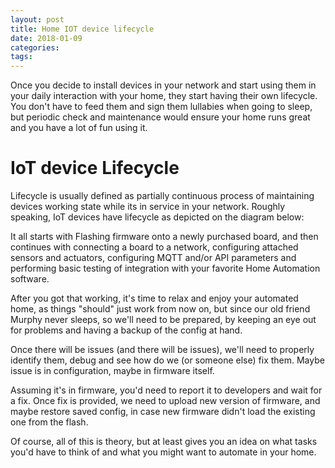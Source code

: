 ```yaml
---
layout: post
title: Home IOT device lifecycle
date: 2018-01-09
categories:
tags:
---
```


Once you decide to install devices in your network and start using them in your daily interaction with your home, they start having their own lifecycle. You don't have to feed them and sign them lullabies when going to sleep, but periodic check and maintenance would ensure your home runs great and you have a lot of fun using it.

# IoT device Lifecycle
Lifecycle is usually defined as partially continuous process of maintaining devices working state while its in service in your network. Roughly speaking, IoT devices have lifecycle as depicted on the diagram below:

It all starts with Flashing firmware onto a newly purchased board, and then continues with connecting a board to a network, configuring attached sensors and actuators, configuring MQTT and/or API parameters and performing basic testing of integration with your favorite Home Automation software.

After you got that working, it's time to relax and enjoy your automated home, as things "should" just work from now on, but since our old friend Murphy never sleeps, so we'll need to be prepared, by  keeping an eye out for problems and having a backup of the config at hand.

Once there will be issues (and there will be issues), we'll need to properly identify them, debug and see how do we (or someone else) fix them. Maybe issue is in configuration, maybe in firmware itself.

Assuming it's in firmware, you'd need to report it to developers and wait for a fix. Once fix is provided, we need to upload new version of firmware, and maybe restore saved config, in case new firmware didn't load the existing one from the flash.

Of course, all of this is theory, but at least gives you an idea on what tasks you'd have to think of and what you might want to automate in your home.
